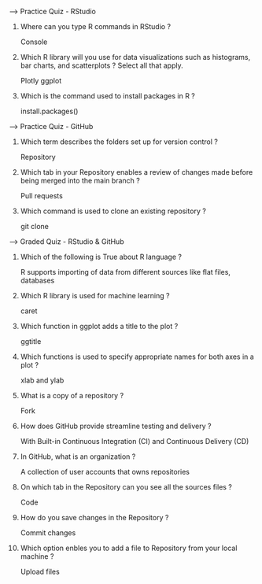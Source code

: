 --> Practice Quiz - RStudio

1. Where can you type R commands in RStudio ?

    Console

2. Which R library will you use for data visualizations such as histograms, bar charts, and scatterplots ? Select all that apply.

    Plotly
    ggplot

3. Which is the command used to install packages in R ?

    install.packages()



--> Practice Quiz - GitHub

1. Which term describes the folders set up for version control ?

    Repository

2. Which tab in your Repository enables a review of changes made before being merged into the main branch ?

    Pull requests

3. Which command is used to clone an existing repository ?

    git clone

--> Graded Quiz - RStudio & GitHub

1. Which of the following is True about R language ?

    R supports importing of data from different sources like flat files, databases

2. Which R library is used for machine learning ?

    caret

3. Which function in ggplot adds a title to the plot ?

    ggtitle

4. Which functions is used to specify appropriate names for both axes in a plot ?

    xlab and ylab

5. What is a copy of a repository ?

    Fork

6. How does GitHub provide streamline testing and delivery ?

    With Built-in Continuous Integration (CI) and Continuous Delivery (CD)

7. In GitHub, what is an organization ?

    A collection of user accounts that owns repositories 

8. On which tab in the Repository can you see all the sources files ?

    Code

9. How do you save changes in the Repository ?

    Commit changes

10. Which option enbles you to add a file to Repository from your local machine ?

    Upload files